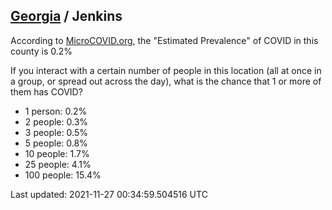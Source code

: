 
## [Georgia](/united-states/georgia) / Jenkins

According to [MicroCOVID.org](http://microcovid.org),
the "Estimated Prevalence" of COVID in this county is 0.2%

If you interact with a certain number of people in this location
(all at once in a group, or spread out across the day), what is the chance that
1 or more of them has COVID?

- 1 person: 0.2%
- 2 people: 0.3%
- 3 people: 0.5%
- 5 people: 0.8%
- 10 people: 1.7%
- 25 people: 4.1%
- 100 people: 15.4%

Last updated: 2021-11-27 00:34:59.504516 UTC
